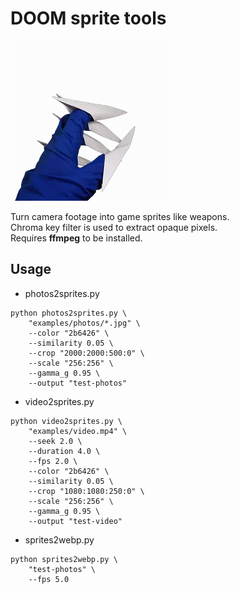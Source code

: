 # DOOM sprite tools
![Demonstration](screenshots/demonstration.webp)

Turn camera footage into game sprites like weapons.<br>
Chroma key filter is used to extract opaque pixels.<br>
Requires **ffmpeg** to be installed.<br>

## Usage
* photos2sprites.py
```
python photos2sprites.py \
	"examples/photos/*.jpg" \
	--color "2b6426" \
	--similarity 0.05 \
	--crop "2000:2000:500:0" \
	--scale "256:256" \
	--gamma_g 0.95 \
	--output "test-photos"
```

* video2sprites.py
```
python video2sprites.py \
	"examples/video.mp4" \
	--seek 2.0 \
	--duration 4.0 \
	--fps 2.0 \
	--color "2b6426" \
	--similarity 0.05 \
	--crop "1080:1080:250:0" \
	--scale "256:256" \
	--gamma_g 0.95 \
	--output "test-video"
```

* sprites2webp.py
```
python sprites2webp.py \
	"test-photos" \
	--fps 5.0
```
